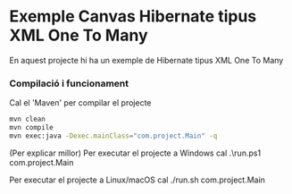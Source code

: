 # Exemple Canvas Hibernate tipus XML One To Many #

En aquest projecte hi ha un exemple de Hibernate tipus XML One To Many

### Compilació i funcionament ###

Cal el 'Maven' per compilar el projecte
```bash
mvn clean
mvn compile
mvn exec:java -Dexec.mainClass="com.project.Main" -q
```


(Per explicar millor)
Per executar el projecte a Windows cal
.\run.ps1 com.project.Main

Per executar el projecte a Linux/macOS cal
./run.sh com.project.Main
